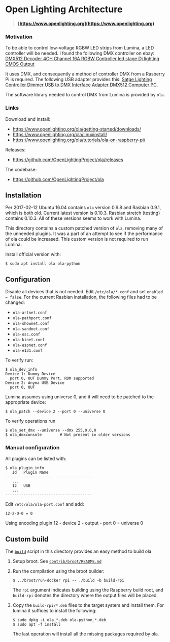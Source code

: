 # Open Lighting Architecture

> **[https://www.openlighting.org](https://www.openlighting.org)**


### Motivation

To be able to control low-voltage RGBW LED strips from Lumina, a LED controller
will be needed. I found the following DMX controller on ebay:
[DMX512 Decoder 4CH Channel 16A RGBW Controller led stage Dj lighting CMOS Output](http://www.ebay.com/itm/171445263573)

It uses DMX, and consequently a method of controller DMX from a Rasberry Pi is
required. The following USB adapter provides this:
[Satge Lighting Controller Dimmer USB to DMX Interface Adapter DMX512 Computer PC](http://www.ebay.com/itm/321654347049).

The software library needed to control DMX from Lumina is provided by `ola`.


### Links

Download and install:

  * https://www.openlighting.org/ola/getting-started/downloads/
  * https://www.openlighting.org/ola/linuxinstall/
  * https://www.openlighting.org/ola/tutorials/ola-on-raspberry-pi/

Releases:

  * https://github.com/OpenLightingProject/ola/releases

The codebase:

  * https://github.com/OpenLightingProject/ola


## Installation

Per 2017-02-12 Ubuntu 16.04 contains `ola` version 0.9.8 and Rasbian 0.9.1,
which is both old. Current latest version is 0.10.3. Rasbian stretch (testing)
contains 0.10.3. All of these versions seems to work with Lumina.

This directory contains a custom patched version of `ola`, removing many of
the unneeded plugins. It was a part of an attempt to see if the performance
of ola could be increased. This custom version is not required to run
Lumina. 

Install official version with:
```
$ sudo apt install ola ola-python
```


## Configuration

Disable all devices that is not needed. Edit `/etc/ola/*.conf` and set
`enabled = false`. For the current Rasbian installation, the following files
had to be changed:

  * `ola-artnet.conf`
  * `ola-pathport.conf`
  * `ola-shownet.conf`
  * `ola-sandnet.conf`
  * `ola-osc.conf`
  * `ola-kinet.conf`
  * `ola-espnet.conf` 
  * `ola-e131.conf`

To verify run:

```
$ ola_dev_info
Device 1: Dummy Device
  port 0, OUT Dummy Port, RDM supported
Device 2: Anyma USB Device
  port 0, OUT
```

Lumina assumes using universe 0, and it will need to be patched to the
appropriate device:

```
$ ola_patch --device 2 --port 0 --universe 0
```

To verify operations run

```
$ ola_set_dmx --universe --dmx 255,0,0,0
$ ola_dmxconsole        # Not present in older versions
```


### Manual configuration

All plugins can be listed with:

```
$ ola_plugin_info 
   Id	Plugin Name
--------------------------------------
   ...
   12	USB
   ...
--------------------------------------
```

Edit `/etc/ola/ola-port.conf` and add:

```
12-2-O-0 = 0
```

Using encoding plugin 12 - device 2 - output - port 0 = universe 0


## Custom build

The [`build`](build) script in this directory provides an easy method to
build ola.

 1. Setup broot. See [`contrib/broot/README.md`](../broot/README.md)

 2. Run the compilation using the broot builder:

    ```
    $ ../broot/run-docker rpi -- ./build -b build-rpi
    ```

    The `rpi` argument indicates building using the Raspberry build root, and
    `build-rpi` denotes the directory where the output files will be
    placed.

 3. Copy the `build-rpi/*.deb` files to the target system and install them.
    For lumina it suffices to install the following:

    ```
    $ sudo dpkg -i ola_*.deb ola-python_*.deb
    $ sudo apt -f install
    ```

    The last operation will install all the missing packages required by
    ola.

